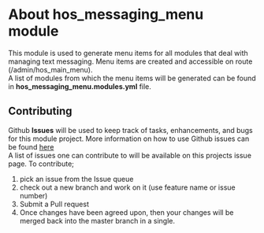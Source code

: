 # About hos_messaging_menu module
This module is used to generate menu items for all modules that deal with managing text messaging. 
Menu items are created and accessible on route (/admin/hos_main_menu).<br>
A list of modules from which the menu items will be generated can be found in <b>hos_messaging_menu.modules.yml</b> file.

## Contributing

Github <b>Issues</b> will be used to keep track of tasks, enhancements, and bugs for this module project.
More information on how to use Github issues can be found <a href='https://guides.github.com/features/issues/'>here</a>
<br>A list of issues one can contribute to will be available on this projects issue page. To contribute;
1. pick an issue from the Issue queue
2. check out a new branch and work on it (use feature name or issue number)
3. Submit a Pull request
4. Once changes have been agreed upon, then your changes will be merged back into the master branch in a single.